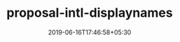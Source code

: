 ---
title: "proposal-intl-displaynames"
date: 2019-06-16T17:46:58+05:30
type: "organisations"
org_name: "Ecma TC39"
repo_desc: "Get localized display names for languages, scripts, regions and others. https://tc39.github.io/proposal-intl-displaynames/"
repo_link: https://github.com/tc39/proposal-intl-displaynames


---